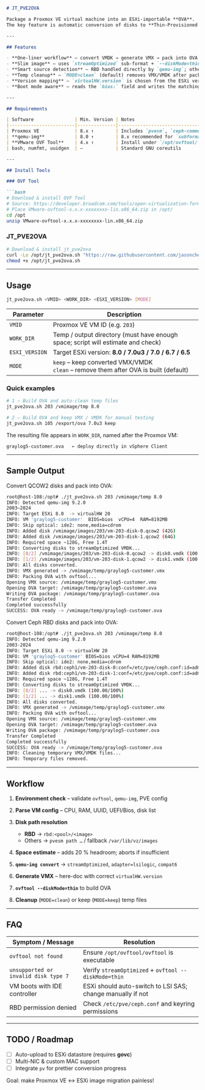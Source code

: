 ````markdown
# JT_PVE2OVA

Package a Proxmox VE virtual machine into an ESXi-importable **OVA**.  
The key feature is automatic conversion of disks to **Thin-Provisioned VMDK**, supporting multiple storage back-ends such as **RBD / dir / ZFS / LVM-thin**.

---

## Features

- **One-liner workflow** – convert VMDK → generate VMX → pack into OVA  
- **Slim image** – uses `streamOptimized` sub-format + `--diskMode=thin`  
- **Smart source detection** – RBD handled directly by `qemu-img`; others via `pvesm path`  
- **Temp cleanup** – `MODE=clean` (default) removes VMX/VMDK after packing  
- **Version mapping** – `virtualHW.version` is chosen from the ESXi version passed in  
- **Boot mode aware** – reads the `bios:` field and writes the matching `firmware=` entry  

---

## Requirements

| Software               | Min. Version | Notes                                             |
|------------------------|--------------|---------------------------------------------------|
| Proxmox VE             | 8.x ↑        | Includes `pvesm`, `ceph-common`, …                |
| **qemu-img**           | 8.0 ↑        | 8.x recommended for `subformat=vmfs` support      |
| **VMware OVF Tool**    | 4.x ↑        | Install under `/opt/ovftool/`                     |
| bash, numfmt, uuidgen  | —            | Standard GNU coreutils                            |

---

## Install Tools

### OVF Tool

```bash
# Download & install OVF Tool
# Source: https://developer.broadcom.com/tools/open-virtualization-format-ovf-tool/latest
# Place VMware-ovftool-x.x.x-xxxxxxxx-lin.x86_64.zip in /opt/
cd /opt
unzip VMware-ovftool-x.x.x-xxxxxxxx-lin.x86_64.zip
````

### JT\_PVE2OVA

```bash
# Download & install jt_pve2ova
curl -Lo /opt/jt_pve2ova.sh "https://raw.githubusercontent.com/jasoncheng7115/it-scripts/refs/heads/master/jt_pve2ova/jt_pve2ova.sh"
chmod +x /opt/jt_pve2ova.sh
```

---

## Usage

```bash
jt_pve2ova.sh <VMID> <WORK_DIR> <ESXI_VERSION> [MODE]
```

| Parameter      | Description                                                                            |
| -------------- | -------------------------------------------------------------------------------------- |
| `VMID`         | Proxmox VE VM ID (e.g. `203`)                                                          |
| `WORK_DIR`     | Temp / output directory (must have enough space; script will estimate and check)       |
| `ESXI_VERSION` | Target ESXi version: **8.0 / 7.0u3 / 7.0 / 6.7 / 6.5**                                 |
| `MODE`         | `keep` – keep converted VMX/VMDK<br>`clean` – remove them after OVA is built (default) |

### Quick examples

```bash
# 1 – Build OVA and auto-clean temp files
jt_pve2ova.sh 203 /vmimage/tmp 8.0

# 2 – Build OVA and keep VMX / VMDK for manual testing
jt_pve2ova.sh 105 /export/ova 7.0u3 keep
```

The resulting file appears in `WORK_DIR`, named after the Proxmox VM:

```
graylog5-customer.ova   ← deploy directly in vSphere Client
```

---

## Sample Output

Convert QCOW2 disks and pack into OVA:

```bash
root@host-108:/opt# ./jt_pve2ova.sh 203 /vmimage/temp 8.0
INFO: Detected qemu-img 9.2.0
2003–2024
INFO: Target ESXi 8.0  -> virtualHW 20
INFO: VM 'graylog5-customer'  BIOS=bios  vCPU=4  RAM=8192MB
INFO: Skip optical: ide2: none,media=cdrom
INFO: Added disk /vmimage/images/203/vm-203-disk-0.qcow2 (42G)
INFO: Added disk /vmimage/images/203/vm-203-disk-1.qcow2 (64G)
INFO: Required space ~128G, Free 1.4T
INFO: Converting disks to streamOptimized VMDK...
INFO: [0/2] /vmimage/images/203/vm-203-disk-0.qcow2 -> disk0.vmdk (100.00/100%)
INFO: [1/2] /vmimage/images/203/vm-203-disk-1.qcow2 -> disk1.vmdk (100.00/100%)
INFO: All disks converted.
INFO: VMX generated -> /vmimage/temp/graylog5-customer.vmx
INFO: Packing OVA with ovftool...
Opening VMX source: /vmimage/temp/graylog5-customer.vmx
Opening OVA target: /vmimage/temp/graylog5-customer.ova
Writing OVA package: /vmimage/temp/graylog5-customer.ova
Transfer Completed
Completed successfully
SUCCESS: OVA ready -> /vmimage/temp/graylog5-customer.ova
```

Convert Ceph RBD disks and pack into OVA:

```bash
root@host-108:/opt# ./jt_pve2ova.sh 203 /vmimage/temp 8.0
INFO: Detected qemu-img 9.2.0
2003-2024
INFO: Target ESXi 8.0 -> virtualHW 20
INFO: VM 'graylog5-customer' BIOS=bios vCPU=4 RAM=8192MB
INFO: Skip optical: ide2: none,media=cdrom
INFO: Added disk rbd:ceph1/vm-203-disk-0:conf=/etc/pve/ceph.conf:id=admin:keyring=/etc/pve/priv/ceph/ceph1.keyring (42G)
INFO: Added disk rbd:ceph1/vm-203-disk-1:conf=/etc/pve/ceph.conf:id=admin:keyring=/etc/pve/priv/ceph/ceph1.keyring (64G)
INFO: Required space ~128G, Free 1.4T
INFO: Converting disks to streamOptimized VMDK...
INFO: [0/2] ... -> disk0.vmdk (100.00/100%)
INFO: [1/2] ... -> disk1.vmdk (100.00/100%)
INFO: All disks converted.
INFO: VMX generated -> /vmimage/temp/graylog5-customer.vmx
INFO: Packing OVA with ovftool...
Opening VMX source: /vmimage/temp/graylog5-customer.vmx
Opening OVA target: /vmimage/temp/graylog5-customer.ova
Writing OVA package: /vmimage/temp/graylog5-customer.ova
Transfer Completed
Completed successfully
SUCCESS: OVA ready -> /vmimage/temp/graylog5-customer.ova
INFO: Cleaning temporary VMX/VMDK files...
INFO: Temporary files removed.
```

---

## Workflow

1. **Environment check** – validate `ovftool`, `qemu-img`, PVE config
2. **Parse VM config** – CPU, RAM, UUID, UEFI/Bios, disk list
3. **Disk path resolution**

   * **RBD** → `rbd:<pool>/<image>`
   * Others → `pvesm path …` / fallback `/var/lib/vz/images`
4. **Space estimate** – adds 20 % headroom; aborts if insufficient
5. **`qemu-img convert`** → `streamOptimized`, `adapter=lsilogic`, `compat6`
6. **Generate VMX** – here-doc with correct `virtualHW.version`
7. **`ovftool --diskMode=thin`** to build OVA
8. **Cleanup** (`MODE=clean`) or keep (`MODE=keep`) temp files

---

## FAQ

| Symptom / Message                    | Resolution                                                 |
| ------------------------------------ | ---------------------------------------------------------- |
| `ovftool not found`                  | Ensure `/opt/ovftool/ovftool` is executable                |
| `unsupported or invalid disk type 7` | Verify `streamOptimized` + `ovftool --diskMode=thin`       |
| VM boots with IDE controller         | ESXi should auto-switch to LSI SAS; change manually if not |
| RBD permission denied                | Check `/etc/pve/ceph.conf` and keyring permissions         |

---

## TODO / Roadmap

* [ ] Auto-upload to ESXi datastore (requires **govc**)
* [ ] Multi-NIC & custom MAC support
* [ ] Integrate `pv` for prettier conversion progress

Goal: make Proxmox VE ↔ ESXi image migration painless! 

